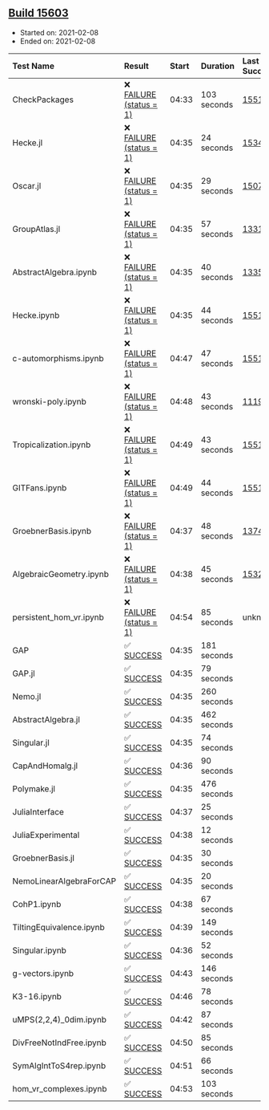 ## [Build 15603](https://oscarci.mathematik.uni-kl.de/job/oscar/15603/)

* Started on: 2021-02-08
* Ended on: 2021-02-08

| Test Name    | Result | Start | Duration | Last Success | First Failure |
|:-------------|:-------|:------|:---------|:-------------|:--------------|
| CheckPackages | ❌ [FAILURE (status = 1)](https://oscarci.mathematik.uni-kl.de/job/oscar/15603/artifact/logs/build-15603/CheckPackages.log) | 04:33 | 103 seconds | [15514](https://oscarci.mathematik.uni-kl.de/job/oscar/15514/) | [15515](https://oscarci.mathematik.uni-kl.de/job/oscar/15515/) |
| Hecke.jl | ❌ [FAILURE (status = 1)](https://oscarci.mathematik.uni-kl.de/job/oscar/15603/artifact/logs/build-15603/Hecke.jl.log) | 04:35 | 24 seconds | [15344](https://oscarci.mathematik.uni-kl.de/job/oscar/15344/) | [15348](https://oscarci.mathematik.uni-kl.de/job/oscar/15348/) |
| Oscar.jl | ❌ [FAILURE (status = 1)](https://oscarci.mathematik.uni-kl.de/job/oscar/15603/artifact/logs/build-15603/Oscar.jl.log) | 04:35 | 29 seconds | [15079](https://oscarci.mathematik.uni-kl.de/job/oscar/15079/) | [15080](https://oscarci.mathematik.uni-kl.de/job/oscar/15080/) |
| GroupAtlas.jl | ❌ [FAILURE (status = 1)](https://oscarci.mathematik.uni-kl.de/job/oscar/15603/artifact/logs/build-15603/GroupAtlas.jl.log) | 04:35 | 57 seconds | [13311](https://oscarci.mathematik.uni-kl.de/job/oscar/13311/) | [13312](https://oscarci.mathematik.uni-kl.de/job/oscar/13312/) |
| AbstractAlgebra.ipynb | ❌ [FAILURE (status = 1)](https://oscarci.mathematik.uni-kl.de/job/oscar/15603/artifact/logs/build-15603/AbstractAlgebra.ipynb.log) | 04:35 | 40 seconds | [13355](https://oscarci.mathematik.uni-kl.de/job/oscar/13355/) | [13356](https://oscarci.mathematik.uni-kl.de/job/oscar/13356/) |
| Hecke.ipynb | ❌ [FAILURE (status = 1)](https://oscarci.mathematik.uni-kl.de/job/oscar/15603/artifact/logs/build-15603/Hecke.ipynb.log) | 04:35 | 44 seconds | [15514](https://oscarci.mathematik.uni-kl.de/job/oscar/15514/) | [15515](https://oscarci.mathematik.uni-kl.de/job/oscar/15515/) |
| c-automorphisms.ipynb | ❌ [FAILURE (status = 1)](https://oscarci.mathematik.uni-kl.de/job/oscar/15603/artifact/logs/build-15603/c-automorphisms.ipynb.log) | 04:47 | 47 seconds | [15514](https://oscarci.mathematik.uni-kl.de/job/oscar/15514/) | [15515](https://oscarci.mathematik.uni-kl.de/job/oscar/15515/) |
| wronski-poly.ipynb | ❌ [FAILURE (status = 1)](https://oscarci.mathematik.uni-kl.de/job/oscar/15603/artifact/logs/build-15603/wronski-poly.ipynb.log) | 04:48 | 43 seconds | [11192](https://oscarci.mathematik.uni-kl.de/job/oscar/11192/) | [11193](https://oscarci.mathematik.uni-kl.de/job/oscar/11193/) |
| Tropicalization.ipynb | ❌ [FAILURE (status = 1)](https://oscarci.mathematik.uni-kl.de/job/oscar/15603/artifact/logs/build-15603/Tropicalization.ipynb.log) | 04:49 | 43 seconds | [15514](https://oscarci.mathematik.uni-kl.de/job/oscar/15514/) | [15515](https://oscarci.mathematik.uni-kl.de/job/oscar/15515/) |
| GITFans.ipynb | ❌ [FAILURE (status = 1)](https://oscarci.mathematik.uni-kl.de/job/oscar/15603/artifact/logs/build-15603/GITFans.ipynb.log) | 04:49 | 44 seconds | [15514](https://oscarci.mathematik.uni-kl.de/job/oscar/15514/) | [15515](https://oscarci.mathematik.uni-kl.de/job/oscar/15515/) |
| GroebnerBasis.ipynb | ❌ [FAILURE (status = 1)](https://oscarci.mathematik.uni-kl.de/job/oscar/15603/artifact/logs/build-15603/GroebnerBasis.ipynb.log) | 04:37 | 48 seconds | [13748](https://oscarci.mathematik.uni-kl.de/job/oscar/13748/) | [13749](https://oscarci.mathematik.uni-kl.de/job/oscar/13749/) |
| AlgebraicGeometry.ipynb | ❌ [FAILURE (status = 1)](https://oscarci.mathematik.uni-kl.de/job/oscar/15603/artifact/logs/build-15603/AlgebraicGeometry.ipynb.log) | 04:38 | 45 seconds | [15322](https://oscarci.mathematik.uni-kl.de/job/oscar/15322/) | [15323](https://oscarci.mathematik.uni-kl.de/job/oscar/15323/) |
| persistent_hom_vr.ipynb | ❌ [FAILURE (status = 1)](https://oscarci.mathematik.uni-kl.de/job/oscar/15603/artifact/logs/build-15603/persistent_hom_vr.ipynb.log) | 04:54 | 85 seconds | unknown | unknown |
| GAP | ✅ [SUCCESS](https://oscarci.mathematik.uni-kl.de/job/oscar/15603/artifact/logs/build-15603/GAP.log) | 04:35 | 181 seconds |  |  |
| GAP.jl | ✅ [SUCCESS](https://oscarci.mathematik.uni-kl.de/job/oscar/15603/artifact/logs/build-15603/GAP.jl.log) | 04:35 | 79 seconds |  |  |
| Nemo.jl | ✅ [SUCCESS](https://oscarci.mathematik.uni-kl.de/job/oscar/15603/artifact/logs/build-15603/Nemo.jl.log) | 04:35 | 260 seconds |  |  |
| AbstractAlgebra.jl | ✅ [SUCCESS](https://oscarci.mathematik.uni-kl.de/job/oscar/15603/artifact/logs/build-15603/AbstractAlgebra.jl.log) | 04:35 | 462 seconds |  |  |
| Singular.jl | ✅ [SUCCESS](https://oscarci.mathematik.uni-kl.de/job/oscar/15603/artifact/logs/build-15603/Singular.jl.log) | 04:35 | 74 seconds |  |  |
| CapAndHomalg.jl | ✅ [SUCCESS](https://oscarci.mathematik.uni-kl.de/job/oscar/15603/artifact/logs/build-15603/CapAndHomalg.jl.log) | 04:36 | 90 seconds |  |  |
| Polymake.jl | ✅ [SUCCESS](https://oscarci.mathematik.uni-kl.de/job/oscar/15603/artifact/logs/build-15603/Polymake.jl.log) | 04:35 | 476 seconds |  |  |
| JuliaInterface | ✅ [SUCCESS](https://oscarci.mathematik.uni-kl.de/job/oscar/15603/artifact/logs/build-15603/JuliaInterface.log) | 04:37 | 25 seconds |  |  |
| JuliaExperimental | ✅ [SUCCESS](https://oscarci.mathematik.uni-kl.de/job/oscar/15603/artifact/logs/build-15603/JuliaExperimental.log) | 04:38 | 12 seconds |  |  |
| GroebnerBasis.jl | ✅ [SUCCESS](https://oscarci.mathematik.uni-kl.de/job/oscar/15603/artifact/logs/build-15603/GroebnerBasis.jl.log) | 04:35 | 30 seconds |  |  |
| NemoLinearAlgebraForCAP | ✅ [SUCCESS](https://oscarci.mathematik.uni-kl.de/job/oscar/15603/artifact/logs/build-15603/NemoLinearAlgebraForCAP.log) | 04:35 | 20 seconds |  |  |
| CohP1.ipynb | ✅ [SUCCESS](https://oscarci.mathematik.uni-kl.de/job/oscar/15603/artifact/logs/build-15603/CohP1.ipynb.log) | 04:38 | 67 seconds |  |  |
| TiltingEquivalence.ipynb | ✅ [SUCCESS](https://oscarci.mathematik.uni-kl.de/job/oscar/15603/artifact/logs/build-15603/TiltingEquivalence.ipynb.log) | 04:39 | 149 seconds |  |  |
| Singular.ipynb | ✅ [SUCCESS](https://oscarci.mathematik.uni-kl.de/job/oscar/15603/artifact/logs/build-15603/Singular.ipynb.log) | 04:36 | 52 seconds |  |  |
| g-vectors.ipynb | ✅ [SUCCESS](https://oscarci.mathematik.uni-kl.de/job/oscar/15603/artifact/logs/build-15603/g-vectors.ipynb.log) | 04:43 | 146 seconds |  |  |
| K3-16.ipynb | ✅ [SUCCESS](https://oscarci.mathematik.uni-kl.de/job/oscar/15603/artifact/logs/build-15603/K3-16.ipynb.log) | 04:46 | 78 seconds |  |  |
| uMPS(2,2,4)_0dim.ipynb | ✅ [SUCCESS](https://oscarci.mathematik.uni-kl.de/job/oscar/15603/artifact/logs/build-15603/uMPS-2-2-4-_0dim.ipynb.log) | 04:42 | 87 seconds |  |  |
| DivFreeNotIndFree.ipynb | ✅ [SUCCESS](https://oscarci.mathematik.uni-kl.de/job/oscar/15603/artifact/logs/build-15603/DivFreeNotIndFree.ipynb.log) | 04:50 | 85 seconds |  |  |
| SymAlgIntToS4rep.ipynb | ✅ [SUCCESS](https://oscarci.mathematik.uni-kl.de/job/oscar/15603/artifact/logs/build-15603/SymAlgIntToS4rep.ipynb.log) | 04:51 | 66 seconds |  |  |
| hom_vr_complexes.ipynb | ✅ [SUCCESS](https://oscarci.mathematik.uni-kl.de/job/oscar/15603/artifact/logs/build-15603/hom_vr_complexes.ipynb.log) | 04:53 | 103 seconds |  |  |
